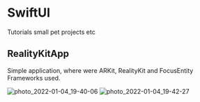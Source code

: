 # SwiftUI
Tutorials small pet projects etc

## RealityKitApp
Simple application, where were ARKit, RealityKit and FocusEntity Frameworks used.

![photo_2022-01-04_19-40-06](https://user-images.githubusercontent.com/45842742/148101066-a6290649-f485-40fc-89a6-642c4686bbbd.jpg)
![photo_2022-01-04_19-42-27](https://user-images.githubusercontent.com/45842742/148101117-cb36d8c0-3510-4143-9106-e1ea5a23d5bb.jpg)
